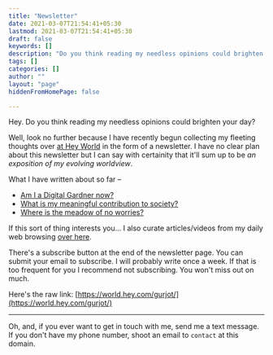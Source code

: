 ```yaml
---
title: "Newsletter"
date: 2021-03-07T21:54:41+05:30
lastmod: 2021-03-07T21:54:41+05:30
draft: false
keywords: []
description: "Do you think reading my needless opinions could brighten your day? Subscribe to my newsletter."
tags: []
categories: []
author: ""
layout: "page"
hiddenFromHomePage: false

---
```

Hey. Do you think reading my needless opinions could brighten your day?

Well, look no further because I have recently begun collecting my fleeting thoughts over [at Hey World](https://world.hey.com/gurjot/) in the form of a newsletter. I have no clear plan about this newsletter but I can say with certainity that it'll sum up to be *an exposition of my evolving worldview*.

What I have written about so far –
* [Am I a Digital Gardner now?](https://world.hey.com/gurjot/am-i-a-digital-gardener-now-0594246e)
* [What is my meaningful contribution to society?](https://world.hey.com/gurjot/what-is-my-contribution-to-society-d4f84ebe)
* [Where is the meadow of no worries?](https://world.hey.com/gurjot/where-is-the-meadow-of-no-worries-9d917f5b)

If this sort of thing interests you... I also curate articles/videos from my daily web browsing [over here](/goods).

There's a subscribe button at the end of the newsletter page. You can submit your email to subscribe. I will probably write once a week. If that is too frequent for you I recommend not subscribing. You won't miss out on much.

Here's the raw link: [https://world.hey.com/gurjot/](https://world.hey.com/gurjot/)

---

Oh, and, if you ever want to get in touch with me, send me a text message. If you don't have my phone number, shoot an email to ```contact``` at this domain.